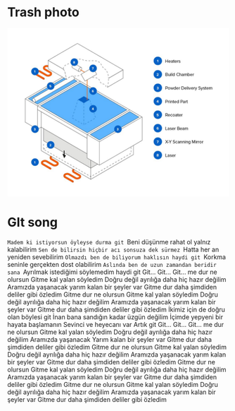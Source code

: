 # Trash photo 

![Trash photo i found](assets/screenshot.png)

# GIt song 
`Madem ki istiyorsun öyleyse durma git
`Beni düşünme rahat ol yalnız kalabilirim
`Sen de bilirsin hiçbir acı sonsuza dek sürmez
`Hatta her an yeniden sevebilirim
`Olmazdı ben de biliyorum haklısın haydi git
`Korkma seninle gerçekten dost olabilirim
`Aslında ben de uzun zamandan beridir sana
`Ayrılmak istediğimi söylemedim haydi git
Git... Git...
Git... me dur ne olursun
Gitme kal yalan söyledim
Doğru değil ayrılığa daha hiç hazır değilim
Aramızda yaşanacak yarım kalan bir şeyler var
Gitme dur daha şimdiden deliler gibi özledim
Gitme dur ne olursun
Gitme kal yalan söyledim
Doğru değil ayrılığa daha hiç hazır değilim
Aramızda yaşanacak yarım kalan bir şeyler var
Gitme dur daha şimdiden deliler gibi özledim
İkimiz için de doğru olan böylesi git
İnan bana sandığın kadar üzgün değilim
İçimde yepyeni bir hayata başlamanın
Sevinci ve heyecanı var
Artık git
Git... Git...
Git... me dur ne olursun
Gitme kal yalan söyledim
Doğru değil ayrılığa daha hiç hazır değilim
Aramızda yaşanacak
Yarım kalan bir şeyler var
Gitme dur daha şimdiden deliler gibi özledim
Gitme dur ne olursun
Gitme kal yalan söyledim
Doğru değil ayrılığa daha hiç hazır değilim
Aramızda yaşanacak yarım kalan bir şeyler var
Gitme dur daha şimdiden deliler gibi özledim
Gitme dur ne olursun
Gitme kal yalan söyledim
Doğru değil ayrılığa daha hiç hazır değilim
Aramızda yaşanacak yarım kalan bir şeyler var
Gitme dur daha şimdiden deliler gibi özledim
Gitme dur ne olursun
Gitme kal yalan söyledim
Doğru değil ayrılığa daha hiç hazır değilim
Aramızda yaşanacak yarım kalan bir şeyler var
Gitme dur daha şimdiden deliler gibi özledim






